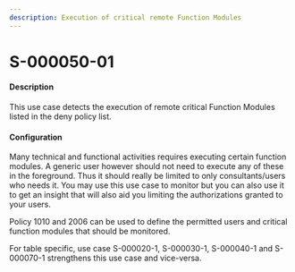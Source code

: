 ```yaml
---
description: Execution of critical remote Function Modules
---
```


# S-000050-01

#### Description

This use case detects the execution of remote critical Function Modules listed in the deny policy list.

#### Configuration

Many technical and functional activities requires executing certain function modules. A generic user however should not need to execute any of these in the foreground. Thus it should really be limited to only consultants/users who needs it. You may use this use case to monitor but you can also use it to get an insight that will also aid you limiting the authorizations granted to your users.

Policy 1010 and 2006 can be used to define the permitted users and critical function modules that should be monitored.

For table specific, use case S-000020-1, S-000030-1, S-000040-1 and S-000070-1 strengthens this use case and vice-versa.
